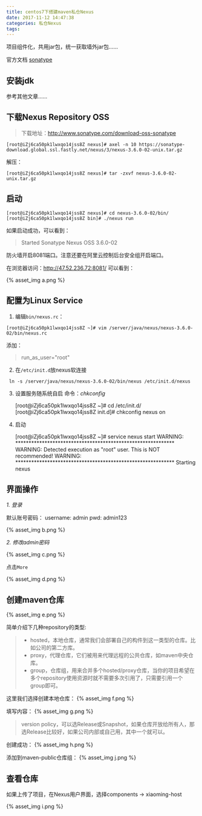 ```yaml
---
title: centos7下搭建maven私仓Nexus
date: 2017-11-12 14:47:38
categories: 私仓Nexus
tags: 
---
```


项目组件化，共用jar包，统一获取墙外jar包…… 

官方文档 [sonatype](https://www.sonatype.com/)

## 安装jdk
参考其他文章……


## 下载Nexus Repository OSS
> 下载地址：http://www.sonatype.com/download-oss-sonatype

    [root@iZj6ca50pk1lwxqo14jss8Z nexus]# axel -n 10 https://sonatype-download.global.ssl.fastly.net/nexus/3/nexus-3.6.0-02-unix.tar.gz

解压：
    
    [root@iZj6ca50pk1lwxqo14jss8Z nexus]# tar -zxvf nexus-3.6.0-02-unix.tar.gz
    
## 启动
    
    [root@iZj6ca50pk1lwxqo14jss8Z nexus]# cd nexus-3.6.0-02/bin/
    [root@iZj6ca50pk1lwxqo14jss8Z bin]# ./nexus run

如果启动成功，可以看到：

 > Started Sonatype Nexus OSS 3.6.0-02

防火墙开启8081端口。注意还要在阿里云控制后台安全组开启端口。

在浏览器访问：http://47.52.236.72:8081/
可以看到：

{% asset_img a.png %}

## 配置为Linux Service

1. 编辑`bin/nexus.rc`：

`[root@iZj6ca50pk1lwxqo14jss8Z ~]# vim /server/java/nexus/nexus-3.6.0-02/bin/nexus.rc`

添加： 
> run_as_user="root"

2. 在`/etc/init.d`放nexus软连接

` ln -s /server/java/nexus/nexus-3.6.0-02/bin/nexus /etc/init.d/nexus`

3. 设置服务随系统自启
命令：*chkconfig*


    [root@iZj6ca50pk1lwxqo14jss8Z ~]# cd /etc/init.d/
    [root@iZj6ca50pk1lwxqo14jss8Z init.d]# chkconfig nexus on

5. 启动


    [root@iZj6ca50pk1lwxqo14jss8Z ~]# service nexus start
    WARNING: ************************************************************
    WARNING: Detected execution as "root" user.  This is NOT recommended!
    WARNING: ************************************************************
    Starting nexus

## 界面操作

*1. 登录*

默认账号密码：
username: admin
pwd: admin123

{% asset_img b.png %} 

*2. 修改admin密码*

{% asset_img c.png %}

点击`More`

{% asset_img d.png %}
    
## 创建maven仓库

{% asset_img e.png %}

简单介绍下几种repository的类型:

> - hosted，本地仓库，通常我们会部署自己的构件到这一类型的仓库。比如公司的第二方库。
> - proxy，代理仓库，它们被用来代理远程的公共仓库，如maven中央仓库。
> - group，仓库组，用来合并多个hosted/proxy仓库，当你的项目希望在多个repository使用资源时就不需要多次引用了，只需要引用一个group即可。

这里我们选择创建本地仓库：
{% asset_img f.png %}

填写内容：
{% asset_img g.png %}

> version policy，可以选Release或Snapshot，如果仓库开放给所有人，那选Release比较好，如果公司内部或自己用，其中一个就可以。

创建成功：
{% asset_img h.png %}

添加到maven-public仓库组：
{% asset_img j.png %}

## 查看仓库
如果上传了项目，在Nexus用户界面，选择components -> xiaoming-host

{% asset_img i.png %}




    
